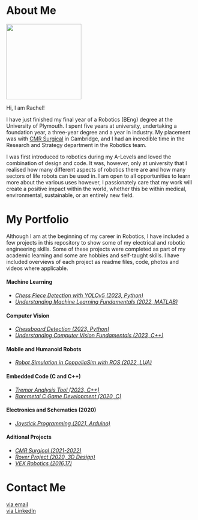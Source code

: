 # About Me

<img src="https://avatars.githubusercontent.com/u/74239304?s=460&u=567d099dca84ff35d56d2610422d12956dcb06e4&v=4" width="200">

Hi, I am Rachel! 

I have just finished my final year of a Robotics (BEng) degree at the University of Plymouth. I spent five years at university, undertaking a foundation year, a three-year degree and a year in industry. My placement was with [CMR Surgical](https://cmrsurgical.com/) in Cambridge, and I had an incredible time in the Research and Strategy department in the Robotics team.

I was first introduced to robotics during my A-Levels and loved the combination of design and code. It was, however, only at university that I realised how many different aspects of robotics there are and how many sectors of life robots can be used in. I am open to all opportunities to learn more about the various uses however, I passionately care that my work will create a positive impact within the world, whether this be within medical, environmental, sustainable, or an entirely new field.

# My Portfolio

Although I am at the beginning of my career in Robotics, I have included a few projects in this repository to show some of my electrical and robotic engineering skills. 
Some of these projects were completed as part of my academic learning and some are hobbies and self-taught skills. I have included overviews of each project as readme files, code, photos and videos where applicable.

#### Machine Learning
  - [*Chess Piece Detection with YOLOv5 (2023, Python)*](./1.%20Machine%20Learning/Chess%20Piece%20Detection/)
  - [*Understanding Machine Learning Fundamentals (2022, MATLAB)*](./1.%20Machine%20Learning/Machine%20Learning%20Fundamentals/)

#### Computer Vision 
  - [*Chessboard Detection (2023, Python)*](./2.%20Computer%20Vision/Chessboard%20Detection/)
  - [*Understanding Computer Vision Fundamentals (2023, C++)*](./2.%20Computer%20Vision/Computer%20Vision%20Fundamentals/)

#### Mobile and Humanoid Robots
  - [*Robot Simulation in CoppeliaSim with ROS (2022, LUA)*](./3.%20Mobile%20and%20Humanoid%20Robotics/Robot%20Simulation%20in%20CoppeliaSim%20with%20ROS/)
 
#### Embedded Code (C and C++)
  - [*Tremor Analysis Tool (2023, C++)*](./4.%20Embeded%20Code/Tremor%20Analysis%20Tool/)
  - [*Baremetal C Game Development (2020, C)*](.//4.%20Embeded%20Code/Baremetal%20Game%20Development/)
    
#### Electronics and Schematics (2020)
  - [*Joystick Programming (2021, Arduino)*](./5.%20Electronics%20and%20Schematics/Joystick%20Programming/) 

#### Aditional Projects
  - [*CMR Surgical (2021-2022)*](./6.%20Additional%20Projects/CMR%20Surgical/)
  - [*Rover Project (2020, 3D Design)*](./6.%20Additional%20Projects/Rover%20Project/)
  - [*VEX Robotics (2016,17)*](./6.%20Additional%20Projects/VEX%20Robotics/)


# Contact Me
[via email](mailto:rachel_ij@hotmail.co.uk)<br>
[via LinkedIn](https://www.linkedin.com/in/rachel-ireland-jones/)
